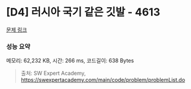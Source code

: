 # [D4] 러시아 국기 같은 깃발 - 4613 

[문제 링크](https://swexpertacademy.com/main/code/problem/problemDetail.do?contestProbId=AWQl9TIK8qoDFAXj) 

### 성능 요약

메모리: 62,232 KB, 시간: 266 ms, 코드길이: 638 Bytes



> 출처: SW Expert Academy, https://swexpertacademy.com/main/code/problem/problemList.do